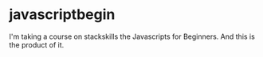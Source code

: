 # javascriptbegin
I'm taking a course on stackskills the Javascripts for Beginners. And this is the product of it.
